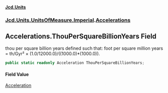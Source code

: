 #### [Jcd.Units](index.md 'index')

### [Jcd.Units.UnitsOfMeasure.Imperial](Jcd.Units.UnitsOfMeasure.Imperial.md 'Jcd.Units.UnitsOfMeasure.Imperial').[Accelerations](Accelerations.md 'Jcd.Units.UnitsOfMeasure.Imperial.Accelerations')

## Accelerations.ThouPerSquareBillionYears Field

thou per square billion years defined such that: foot per square million years = th/Gyr² ×
(1.0/12000.0)/((1000.0)*(1000.0)).

```csharp
public static readonly Acceleration ThouPerSquareBillionYears;
```

#### Field Value

[Acceleration](Acceleration.md 'Jcd.Units.UnitTypes.Acceleration')